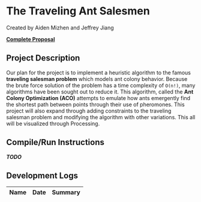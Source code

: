 # **The Traveling Ant Salesmen**

Created by Aiden Mizhen and Jeffrey Jiang

[**Complete Proposal**](https://docs.google.com/document/d/1Vkc-bQuLZKICPwXoo_w7NjEORyUwMkhjVnNt5RsR-es/edit?usp=sharing)

## **Project Description**

Our plan for the project is to implement a heuristic algorithm to the famous **traveling salesman problem** which models ant colony behavior. Because the brute force solution of the problem has a time complexity of `O(n!)`, many algorithms have been sought out to reduce it. This algorithm, called the **Ant Colony Optimization (ACO)** attempts to emulate how ants emergently find the shortest path between points through their use of pheromones. This project will also expand through adding constraints to the traveling salesman problem and modifying the algorithm with other variations. This all will be visualized through Processing.

## **Compile/Run Instructions**

***TODO***

## **Development Logs**

| Name | Date | Summary |
| ---- | ---- | ------- |
